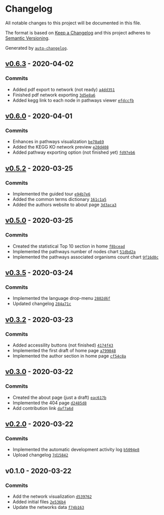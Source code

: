 # Changelog

All notable changes to this project will be documented in this file.

The format is based on [Keep a Changelog](https://keepachangelog.com/en/1.0.0/)
and this project adheres to [Semantic Versioning](https://semver.org/spec/v2.0.0.html).

Generated by [`auto-changelog`](https://github.com/CookPete/auto-changelog).

## [v0.6.3](https://github.com/igorabrandao/kegg-network-viewer/compare/v0.6.0...v0.6.3) - 2020-04-02

### Commits

- Added pdf export to network (not ready) [`a4dd351`](https://github.com/igorabrandao/kegg-network-viewer/commit/a4dd351e70c553bdd7122603bb48cf9d2efcd1dd)
- Finished pdf network exporting [`3d5e8a6`](https://github.com/igorabrandao/kegg-network-viewer/commit/3d5e8a6b222bce15816a43645859dcd0d6b9fca0)
- Added kegg link to each node in pathways viewer [`efdccfb`](https://github.com/igorabrandao/kegg-network-viewer/commit/efdccfbc6a246352d20300f7aaaea5c5dd306dda)

## [v0.6.0](https://github.com/igorabrandao/kegg-network-viewer/compare/v0.5.2...v0.6.0) - 2020-04-01

### Commits

- Enhances in pathways visualization [`be70a69`](https://github.com/igorabrandao/kegg-network-viewer/commit/be70a69f2b9bdfe1e9e87950ae065dafa7ce3e38)
- Added the KEGG KO network preview [`e20d408`](https://github.com/igorabrandao/kegg-network-viewer/commit/e20d4088c1865999ea264baeca47cb732f498db6)
- Added pathway exporting option (not finished yet) [`fd97eb6`](https://github.com/igorabrandao/kegg-network-viewer/commit/fd97eb69beafd037387f997305d311099eb4cd26)

## [v0.5.2](https://github.com/igorabrandao/kegg-network-viewer/compare/v0.5.0...v0.5.2) - 2020-03-25

### Commits

- Implemented the guided tour [`e94b7e6`](https://github.com/igorabrandao/kegg-network-viewer/commit/e94b7e6552d96ee2070732da64ca29d3046d6dd9)
- Added the common terms dictionary [`161c1a5`](https://github.com/igorabrandao/kegg-network-viewer/commit/161c1a590dc59b5edea83804c4744d7e39c219f0)
- Added the authors website to about page [`3d3aca3`](https://github.com/igorabrandao/kegg-network-viewer/commit/3d3aca399f81de9a7f48b5cda873685c49724fee)

## [v0.5.0](https://github.com/igorabrandao/kegg-network-viewer/compare/v0.3.5...v0.5.0) - 2020-03-25

### Commits

- Created the statistical Top 10 section in home [`f8bcead`](https://github.com/igorabrandao/kegg-network-viewer/commit/f8bcead537763afa7c25ce90882ba8f446e6ad1e)
- Implemented the pathways number of nodes chart [`51dbd2a`](https://github.com/igorabrandao/kegg-network-viewer/commit/51dbd2a36e1bb4204417145117a9bf4a3d242dbe)
- Implemented the pathways associated organisms count chart [`9f16d0c`](https://github.com/igorabrandao/kegg-network-viewer/commit/9f16d0ce9a657401b43aa1c0563ebbf26605f631)

## [v0.3.5](https://github.com/igorabrandao/kegg-network-viewer/compare/v0.3.2...v0.3.5) - 2020-03-24

### Commits

- Implemented the language drop-menu [`2802d6f`](https://github.com/igorabrandao/kegg-network-viewer/commit/2802d6f0fac256d8f8ae36cb94dbabb237674d58)
- Updated changelog [`284a71c`](https://github.com/igorabrandao/kegg-network-viewer/commit/284a71c86bea9659f6b9c2ad26470549352f33e7)

## [v0.3.2](https://github.com/igorabrandao/kegg-network-viewer/compare/v0.3.0...v0.3.2) - 2020-03-23

### Commits

- Added accessility buttons (not finished) [`4174f43`](https://github.com/igorabrandao/kegg-network-viewer/commit/4174f43c216bf0573f1ae60a8b6f8d10ce2bfc17)
- Implemented the first draft of home page [`a799048`](https://github.com/igorabrandao/kegg-network-viewer/commit/a79904871531a86a6bd16b41b481a6ddc11569c2)
- Implemented the author section in home page [`cf54c8a`](https://github.com/igorabrandao/kegg-network-viewer/commit/cf54c8a39d6c55b98242a07c93422112fb4b3b46)

## [v0.3.0](https://github.com/igorabrandao/kegg-network-viewer/compare/v0.2.0...v0.3.0) - 2020-03-22

### Commits

- Created the about page (just a draft) [`eac617b`](https://github.com/igorabrandao/kegg-network-viewer/commit/eac617b3e0f517ecbfa7b143146d8d6fc66d09fe)
- Implemented the 404 page [`d2485d8`](https://github.com/igorabrandao/kegg-network-viewer/commit/d2485d8ccb9b7b7e36bb470c2657851ada7792c5)
- Add contribution link [`daf7a6d`](https://github.com/igorabrandao/kegg-network-viewer/commit/daf7a6df531a3c74444a6e01de085b33f138e920)

## [v0.2.0](https://github.com/igorabrandao/kegg-network-viewer/compare/v0.1.0...v0.2.0) - 2020-03-22

### Commits

- Implemented the automatic development activity log [`b5094e8`](https://github.com/igorabrandao/kegg-network-viewer/commit/b5094e83eb5d13f4cd57cb71b2f59614a70ee774)
- Upload changelog [`7d15842`](https://github.com/igorabrandao/kegg-network-viewer/commit/7d1584250e774821e871f895aced10502f33ad44)

## v0.1.0 - 2020-03-22

### Commits

- Add the network visualization [`d539762`](https://github.com/igorabrandao/kegg-network-viewer/commit/d53976238b5e5939e8bf317ee7ec9e2c1615c0dc)
- Added initial files [`2e536b4`](https://github.com/igorabrandao/kegg-network-viewer/commit/2e536b42a81a962737193b7e22d1eb3b926a6e23)
- Update the networks data [`f74b163`](https://github.com/igorabrandao/kegg-network-viewer/commit/f74b163017cdc64b0bdbc065e15c505e37358c05)
